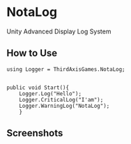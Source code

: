 # NotaLog
Unity Advanced Display Log System

## How to Use

````
using Logger = ThirdAxisGames.NotaLog;


public void Start(){
    Logger.Log("Hello");
    Logger.CriticalLog("I'am");
    Logger.WarningLog("NotaLog");
    }

````

## Screenshots


